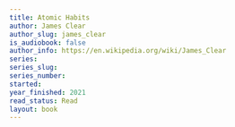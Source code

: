 ```yaml
---
title: Atomic Habits
author: James Clear
author_slug: james_clear
is_audiobook: false
author_info: https://en.wikipedia.org/wiki/James_Clear
series: 
series_slug: 
series_number: 
started: 
year_finished: 2021
read_status: Read
layout: book
---
```

